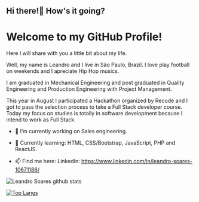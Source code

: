 ## Hi there!👋 How's it going?

# Welcome to my GitHub Profile!

Here I will share with you a little bit about my life.

Well, my name is Leandro and I live in São Paulo, Brazil. I love play football on weekends and I apreciate Hip Hop musics.

I am graduated in Mechanical Engineering and post graduated in Quality Engineering and Production Engineering with Project Management.

This year in August I participated a Hackathon organized by Recode and I got to pass the selection process to take a Full Stack developer course. Today my focus on studies is totally in software development because I intend to work as Full Stack.

- 🔭 I’m currently working on Sales engineering.

- 🌱 Currently learning: HTML, CSS/Bootstrap, JavaScript, PHP and ReactJS.

- 📫 Find me here: LinkedIn: https://www.linkedin.com/in/leandro-soares-10671186/

![Leandro Soares github stats](https://github-readme-stats.vercel.app/api?username=LeandroSoares31&show_icons=true&theme=radical)

[![Top Langs](https://github-readme-stats.vercel.app/api/top-langs/?username=anuraghazra&show_icons=true&theme=bear)](https://github.com/leandrosoares31/github-readme-stats)
